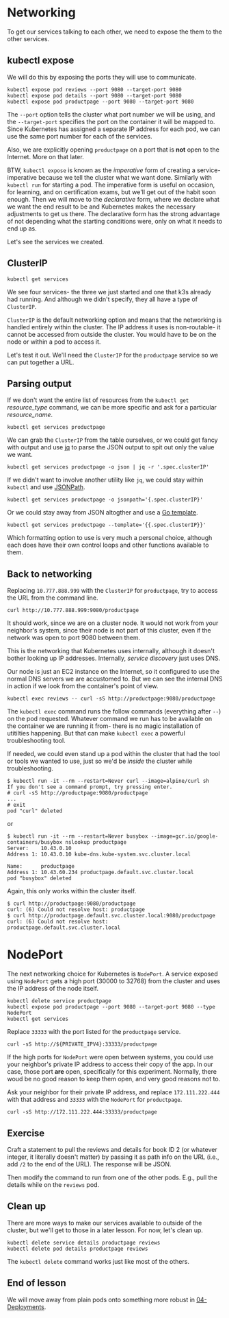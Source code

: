 # Networking

To get our services talking to each other, we need to expose the them to the
other services.

## kubectl expose

We will do this by exposing the ports they will use to communicate.

```shell
kubectl expose pod reviews --port 9080 --target-port 9080
kubectl expose pod details --port 9080 --target-port 9080
kubectl expose pod productpage --port 9080 --target-port 9080
```

The `--port` option tells the cluster what port number we will be using, and the
`--target-port` specifies the port on the container it will be mapped to. Since
Kubernetes has assigned a separate IP address for each pod, we can use the same
port number for each of the services. 

Also, we are explicitly opening `productpage` on a port that is **not** open to
the Internet. More on that later.

BTW, `kubectl expose` is known as the *imperative* form of creating a service-
imperative because we tell the cluster what we want done. Similarly with
`kubectl run` for starting a pod. The imperative form is useful on occasion, for
learning, and on certification exams, but we'll get out of the habit soon
enough. Then we will move to the *declarative* form, where we declare what we
want the end result to be and Kubernetes makes the necessary adjustments to get
us there. The declarative form has the strong advantage of not depending what
the starting conditions were, only on what it needs to end up as.

Let's see the services we created.

## ClusterIP

```shell
kubectl get services
```

We see four services- the three we just started and one that k3s already had
running. And although we didn't specify, they all have a type of `ClusterIP`.

`ClusterIP` is the default networking option and means that the networking is
handled entirely within the cluster. The IP address it uses is non-routable- it
cannot be accessed from outside the cluster. You would have to be on the node or
within a pod to access it. 

Let's test it out. We'll need the `ClusterIP` for the `productpage` service so
we can put together a URL.

## Parsing output

If we don't want the entire list of resources from the `kubectl get`
*resource_type* command, we can be more specific and ask for a particular
*resource_name*.

```shell
kubectl get services productpage
```

We can grab the `ClusterIP` from the table ourselves, or we could get fancy with
output and use [jq](https://jqlang.github.io/jq/) to parse the JSON output to
spit out only the value we want.

```shell
kubectl get services productpage -o json | jq -r '.spec.clusterIP'
```

If we didn't want to involve another utility like `jq`, we could stay within
`kubectl` and use [JSONPath](https://goessner.net/articles/JsonPath/).

```shell
kubectl get services productpage -o jsonpath='{.spec.clusterIP}'
```

Or we could stay away from JSON altogther and use a [Go
template](https://pkg.go.dev/text/template).

```shell
kubectl get services productpage --template='{{.spec.clusterIP}}'
```

Which formatting option to use is very much a personal choice, although each
does have their own control loops and other functions available to them.

## Back to networking

Replacing `10.777.888.999` with the `ClusterIP` for `productpage`, try to access
the URL from the command line.

```shell
curl http://10.777.888.999:9080/productpage
```

It should work, since we are on a cluster node. It would not work from your
neighbor's system, since their node is not part of this cluster, even if the
network was open to port 9080 between them.

This is the networking that Kubernetes uses internally, although it doesn't
bother looking up IP addresses. Internally, *service discovery* just uses DNS.

Our node is just an EC2 instance on the Internet, so it configured to use the
normal DNS servers we are accustomed to. But we can see the internal DNS in
action if we look from the container's point of view.

```shell
kubectl exec reviews -- curl -sS http://productpage:9080/productpage
```

The `kubectl exec` command runs the follow commands (everything after `--`) on
the pod requested. Whatever command we run has to be available on the container
we are running it from- there is no magic installation of utitilties happening.
But that can make `kubectl exec` a powerful troubleshooting tool.

If needed, we could even stand up a pod within the cluster that had the tool or
tools we wanted to use, just so we'd be *inside* the cluster while
troubleshooting.

```console
$ kubectl run -it --rm --restart=Never curl --image=alpine/curl sh
If you don't see a command prompt, try pressing enter.
# curl -sS http://productpage:9080/productpage
...
# exit
pod "curl" deleted
```

or 

```console
$ kubectl run -it --rm --restart=Never busybox --image=gcr.io/google-containers/busybox nslookup productpage
Server:    10.43.0.10
Address 1: 10.43.0.10 kube-dns.kube-system.svc.cluster.local

Name:      productpage
Address 1: 10.43.60.234 productpage.default.svc.cluster.local
pod "busybox" deleted
```

Again, this only works within the cluster itself.

```console
$ curl http://productpage:9080/productpage
curl: (6) Could not resolve host: productpage
$ curl http://productpage.default.svc.cluster.local:9080/productpage
curl: (6) Could not resolve host: productpage.default.svc.cluster.local
```

# NodePort

The next networking choice for Kubernetes is `NodePort`. A service exposed using
`NodePort` gets a high port (30000 to 32768) from the cluster and uses the IP
address of the node itself.

```shell
kubectl delete service productpage
kubectl expose pod productpage --port 9080 --target-port 9080 --type NodePort
kubectl get services
```

Replace `33333` with the port listed for the `productpage` service.

```shell
curl -sS http://${PRIVATE_IPV4}:33333/productpage
```

If the high ports for `NodePort` were open between systems, you could use your
neighbor's private IP address to access their copy of the app. In our case,
those port **are** open, specifically for this experiment. Normally, there woud
be no good reason to keep them open, and very good reasons not to. 

Ask your neighbor for their private IP address, and replace `172.111.222.444`
with that address and `33333` with the `NodePort` for `productpage`. 

```shell
curl -sS http://172.111.222.444:33333/productpage
```

## Exercise

Craft a statement to pull the reviews and details for book ID 2 (or whatever
integer, it literally doesn't matter) by passing it as path info on the URL
(i.e., add `/2` to the end of the URL). The response will be JSON.

<!-- curl -sS http://$(kubectl get service reviews -o jsonpath='{.spec.clusterIP}'):$(kubectl get service reviews -o jsonpath='{.spec.ports[0].port}')/reviews/2 | jq -->

Then modify the command to run from one of the other pods. E.g., pull the
details while on the `reviews` pod.

<!-- kubectl exec reviews -- curl -sS http://details:$(kubectl get service details -o jsonpath='{.spec.ports[0].port}')/details/2 | jq -->

## Clean up

There are more ways to make our services available to outside of the cluster,
but we'll get to those in a later lesson. For now, let's clean up.

```shell
kubectl delete service details productpage reviews
kubectl delete pod details productpage reviews
```

The `kubectl delete` command works just like most of the others. 

## End of lesson

We will move away from plain pods onto something more robust in
[04-Deployments](../04-Deployments/README.md).
